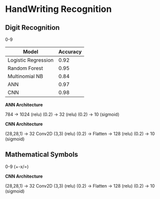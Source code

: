 # HandWriting Recognition

## Digit Recognition
0-9 

| Model               | Accuracy |
| ------------------- | -------- |
| Logistic Regression | 0.92     |
| Random Forest       | 0.95     |
| Multinomial NB      | 0.84     |
| ANN                 | 0.97     |
| CNN                 | 0.98     |

**ANN Architecture**

784 -> 1024 (relu) (0.2) -> 32 (relu) (0.2) -> 10 (sigmoid)

**CNN Architecture**

(28,28,1) -> 32 Conv2D (3,3) (relu) (0.2) -> Flatten -> 128 (relu) (0.2) -> 10 (sigmoid)

## Mathematical Symbols
0-9 (+-x/=)

**CNN Architecture**

(28,28,1) -> 32 Conv2D (3,3) (relu) (0.2) -> Flatten -> 128 (relu) (0.2) -> 10 (sigmoid)